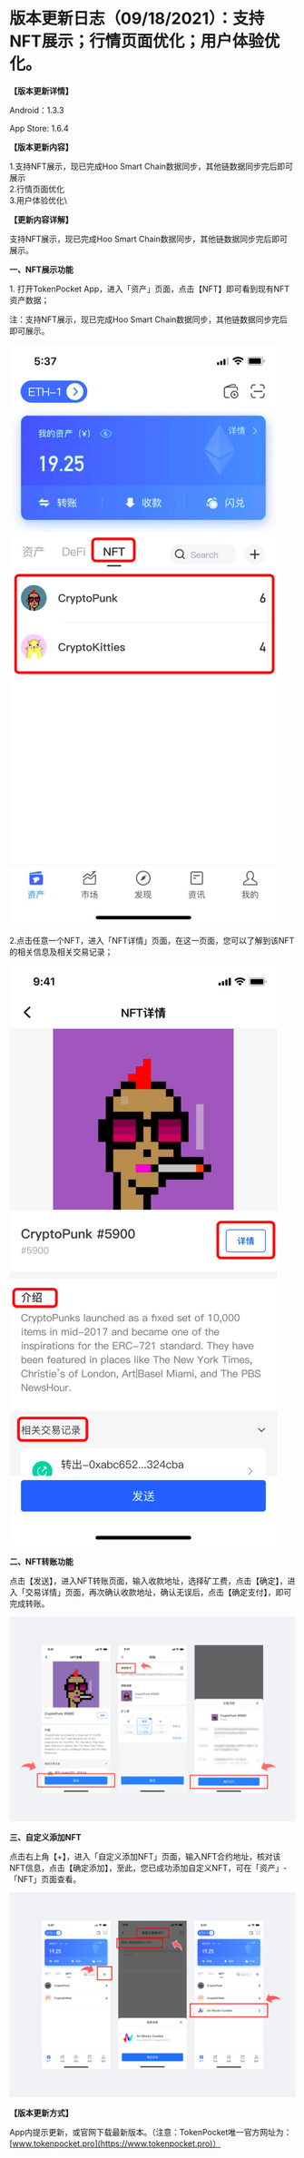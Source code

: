 # 版本更新日志（09/18/2021）：支持NFT展示；行情页面优化；用户体验优化。

**【版本更新详情】**

Android：1.3.3

App Store: 1.6.4

**【版本更新内容】**

1.支持NFT展示，现已完成Hoo Smart Chain数据同步，其他链数据同步完后即可展示\
2.行情页面优化\
3.用户体验优化\


**【更新内容详解】**

支持NFT展示，现已完成Hoo Smart Chain数据同步，其他链数据同步完后即可展示。

**一、NFT展示功能**

1\. 打开TokenPocket App，进入「资产」页面，点击【NFT】即可看到现有NFT资产数据；

注：支持NFT展示，现已完成Hoo Smart Chain数据同步，其他链数据同步完后即可展示。

![](<../../.gitbook/assets/image (15).png>)

2.点击任意一个NFT，进入「NFT详情」页面，在这一页面，您可以了解到该NFT的相关信息及相关交易记录；

![](<../../.gitbook/assets/image (14).png>)

**二、NFT转账功能**

点击【发送】，进入NFT转账页面，输入收款地址，选择矿工费，点击【确定】，进入「交易详情」页面，再次确认收款地址，确认无误后，点击【确定支付】，即可完成转账。

![](../../.gitbook/assets/zhong-wen-.png)

**三、自定义添加NFT**

点击右上角【+】，进入「自定义添加NFT」页面，输入NFT合约地址，核对该NFT信息，点击【确定添加】，至此，您已成功添加自定义NFT，可在「资产」-「NFT」页面查看。

![](<../../.gitbook/assets/image (13).png>)

**【版本更新方式】**‌

App内提示更新，或官网下载最新版本。（注意：TokenPocket唯一官方网址为：[www.tokenpocket.pro](https://www.tokenpocket.pro)）
